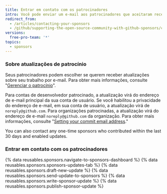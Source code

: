 ```yaml
---
title: Entrar em contato com os patrocinadores
intro: Você pode enviar um e-mail aos patrocinadores que aceitaram receber atualizações sobre seu trabalho.
redirect_from:
  - /articles/contacting-your-sponsors
  - /github/supporting-the-open-source-community-with-github-sponsors/contacting-your-sponsors
versions:
  free-pro-team: '*'
topics:
  - sponsors
---
```

### Sobre atualizações de patrocínio

Seus patrocinadores podem escolher se querem receber atualizações sobre seu trabalho por e-mail. Para obter mais informações, consulte "[Gerenciar o patrocínio](/articles/managing-your-sponsorship)".

Para contas de desenvolvedor patrocinado, a atualização virá do endereço de e-mail principal da sua conta de usuário. Se você habilitou a privacidade do endereço de e-mail, em sua conta de usuário, a atualização virá de `noreply@github.com`. Para organizações patrocinadas, a atualização virá do endereço de e-mail `noreply@github.com` da organização. Para obter mais informações, consulte "[Setting your commit email address](/articles/setting-your-commit-email-address)."

You can also contact any one-time sponsors who contributed within the last 30 days and enabled updates.

### Entrar em contato com os patrocinadores

{% data reusables.sponsors.navigate-to-sponsors-dashboard %}
{% data reusables.sponsors.sponsors-updates-tab %}
{% data reusables.sponsors.draft-new-update %}
{% data reusables.sponsors.send-update-to-sponsors %}
{% data reusables.sponsors.write-sponsor-update %}
{% data reusables.sponsors.publish-sponsor-update %}
